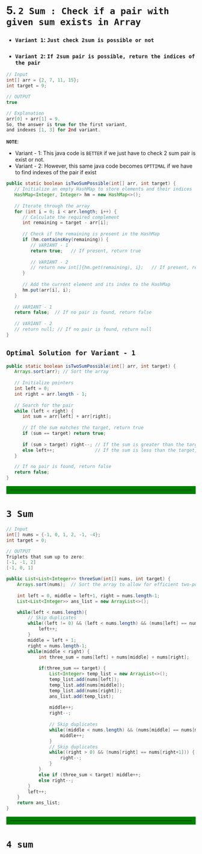 # 5. `2 Sum : Check if a pair with given sum exists in Array`

- ### `Variant 1`: `Just check 2sum is possible or not`
- ### `Variant 2`: `If 2sum pair is possible, return the indices of the pair`


```java
// Input
int[] arr = {2, 7, 11, 15};
int target = 9;

// OUTPUT
true

// Explanation
arr[0] + arr[1] = 9. 
So, the answer is true for the first variant,
and indexes [1, 3] for 2nd variant.
```

**`NOTE`**: 
- Variant - 1: This java code is `BETTER` if we just have to check 2 sum pair is exist or not.
- Variant - 2: However, this same java code becomes `OPTTIMAL` if we have to find indexes of the pair if exist
```java
public static boolean isTwoSumPossible(int[] arr, int target) {
   // Initialize an empty HashMap to store elements and their indices
   HashMap<Integer, Integer> hm = new HashMap<>();
   
   // Iterate through the array
   for (int i = 0; i < arr.length; i++) {
      // Calculate the required complement
      int remaining = target - arr[i];
      
      // Check if the remaining is present in the HashMap
      if (hm.containsKey(remaining)) {
         // VARIANT - 1
         return true;   // If present, return true
         
         // VARIANT - 2
         // return new int[]{hm.get(remaining), i};   // If present, return the indices of the pair
      }
      
      // Add the current element and its index to the HashMap
      hm.put(arr[i], i);
   }
   
   // VARIANT - 1
   return false;  // If no pair is found, return false
   
   // VARIANT - 2
   // return null; // If no pair is found, return null
}
```

## `Optimal Solution for Variant - 1`

```java
public static boolean isTwoSumPossible(int[] arr, int target) {
   Arrays.sort(arr); // Sort the array
   
   // Initialize pointers
   int left = 0;
   int right = arr.length - 1;
   
   // Search for the pair
   while (left < right) {
      int sum = arr[left] + arr[right];
      
      // If the sum matches the target, return true
      if (sum == target) return true;
      
      if (sum > target) right--; // If the sum is greater than the target, move the right pointer to the left
      else left++;               // If the sum is less than the target, move the left pointer to the right
   }

   // If no pair is found, return false
   return false;
}
```

<hr style="border: 10px solid green;">

# `3 Sum`

```java
// Input
int[] nums = {-1, 0, 1, 2, -1, -4};
int target = 0;

// OUTPUT
Triplets that sum up to zero:
[-1, -1, 2]
[-1, 0, 1]
```

```java
public List<List<Integer>> threeSum(int[] nums, int target) {
	Arrays.sort(nums);  // Sort the array to allow for efficient two-pointer search
	
	int left = 0, middle = left+1, right = nums.length-1;
	List<List<Integer>> ans_list = new ArrayList<>();

	while(left < nums.length){
        // Skip duplicates
		while((left != 0) && (left < nums.length) && (nums[left] == nums[left-1])) {
			left++;
		}
		middle = left + 1;
		right = nums.length-1;
		while(middle < right) {
			int three_sum = nums[left] + nums[middle] + nums[right];
            
			if(three_sum == target) {
				List<Integer> temp_list = new ArrayList<>();
				temp_list.add(nums[left]);
				temp_list.add(nums[middle]);
				temp_list.add(nums[right]);
				ans_list.add(temp_list);
                
				middle++;
				right--;
                
                // Skip duplicates
				while((middle < nums.length) && (nums[middle] == nums[middle-1])) {
					middle++;
				}
                // Skip duplicates
				while((right > 0) && (nums[right] == nums[right+1])) {
					right--;
				}
			} 
            else if (three_sum < target) middle++;
			else right--;
		}
		left++;
	}
	return ans_list;
}
```

<hr style="border: 10px solid green;">

# `4 sum`

```java

```

```java

```
